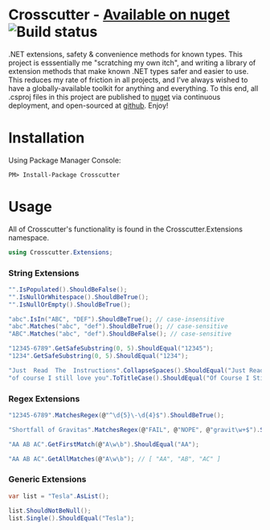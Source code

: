 # Crosscutter - [Available on nuget](https://www.nuget.org/packages/Crosscutter/) ![Build status](https://benzel.visualstudio.com/Crosscutter/_apis/build/status/Crosscutter-CD)
.NET extensions, safety &amp; convenience methods for known types.  This project is esssentially me "scratching my own itch", and writing a library of extension methods that make known .NET types safer and easier to use.  This reduces my rate of friction in all projects, and I've always wished to have a globally-available toolkit for anything and everything.  To this end, all .csproj files in this project are published to [nuget](https://www.nuget.org/packages?q=crosscutter) via continuous deployment, and open-sourced at [github](https://github.com/dbenzel/Crosscutter).  Enjoy!

# Installation
Using Package Manager Console:
```
PM> Install-Package Crosscutter
```

# Usage
All of Crosscutter's functionality is found in the Crosscutter.Extensions namespace.
```c#
using Crosscutter.Extensions;
```

### String Extensions
```c#
"".IsPopulated().ShouldBeFalse();
"".IsNullOrWhitespace().ShouldBeTrue();
"".IsNullOrEmpty().ShouldBeTrue();

"abc".IsIn("ABC", "DEF").ShouldBeTrue(); // case-insensitive
"abc".Matches("abc", "def").ShouldBeTrue(); // case-sensitive
"ABC".Matches("abc", "def").ShouldBeFalse(); // case-sensitive

"12345-6789".GetSafeSubstring(0, 5).ShouldEqual("12345");
"1234".GetSafeSubstring(0, 5).ShouldEqual("1234");

"Just  Read  The  Instructions".CollapseSpaces().ShouldEqual("Just Read The Instructions");
"of course I still love you".ToTitleCase().ShouldEqual("Of Course I Still Love You");
```

### Regex Extensions
```c#
"12345-6789".MatchesRegex(@"^\d{5}\-\d{4}$").ShouldBeTrue();

"Shortfall of Gravitas".MatchesRegex(@"FAIL", @"NOPE", @"gravit\w+$").ShouldBeTrue();

"AA AB AC".GetFirstMatch(@"A\w\b").ShouldEqual("AA");

"AA AB AC".GetAllMatches(@"A\w\b"); // [ "AA", "AB", "AC" ]
```

### Generic Extensions
```c#
var list = "Tesla".AsList();

list.ShouldNotBeNull();
list.Single().ShouldEqual("Tesla");

```